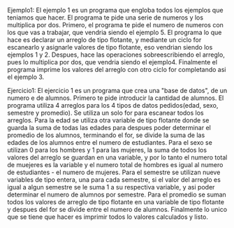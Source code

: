 Ejemplo1:
El ejemplo 1 es un programa que engloba todos los ejemplos que teniamos que hacer. El programa te pide una serie de numeros y los multiplica por dos. Primero, el programa te pide el numero de numeros con los que vas a trabajar, que vendria siendo el ejemplo 5. El programa lo que hace es declarar un arreglo de tipo flotante, y mediante un ciclo for escanearlo y asignarle valores de tipo flotante, eso vendrian siendo los ejemplos 1 y 2. Despues, hace las operaciones sobreescribiendo el arreglo, pues lo multiplica por dos, que vendria siendo el ejemplo4. Finalmente el programa imprime los valores del arreglo con otro ciclo for completando asi el ejemplo 3.

Ejercicio1:
El ejercicio 1 es un programa que crea una "base de datos", de un numero e de alumnos. Primero te pide introducir la cantidad de alumnos. El programa utiliza 4 arreglos para los 4 tipos de datos pedidos(edad, sexo, semestre y promedio). Se utiliza un solo for para escanear todos los arreglos. Para la edad se utiliza otra variable de tipo flotante donde se guarda la suma de todas las edades para despues poder determinar el promedio de los alumnos, terminando el for, se divide la suma de las edades de los alumnos entre el numero de estudiantes. Para el sexo se utilizan 0 para los hombres y 1 para las mujeres, la suma de todos los valores del arreglo se guardan en una variable, y por lo tanto el numero total de muejeres es la variable y el numero total de hombres es igual al numero de estudiantes - el numero de mujeres. Para el semestre se utilizan nueve variables de tipo entera, una para cada semestre, si el valor del arreglo es igual a algun semestre se le suma 1 a su respectiva variable, y asi poder determinar el numero de alumnos por semestre. Para el promedio se suman todos los valores de arreglo de tipo flotante en una variable de tipo flotante y despues del for se divide entre el numero de alumnos. Finalmente lo unico que se tiene que hacer es imprimir todos lo valores calculados y listo.
